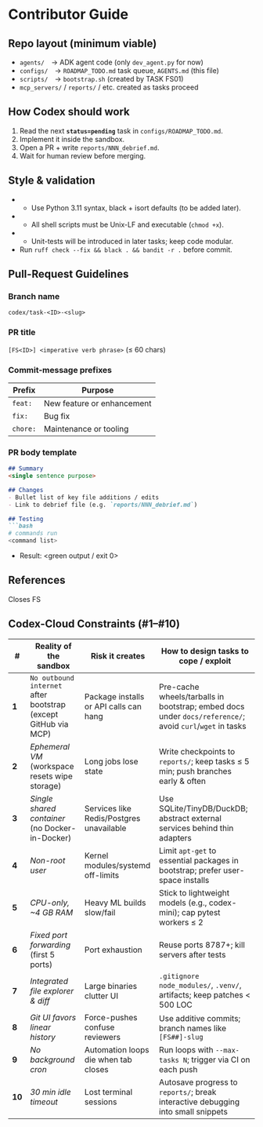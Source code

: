 # Contributor Guide

## Repo layout (minimum viable)
- `agents/` → ADK agent code (only `dev_agent.py` for now)
- `configs/` → `ROADMAP_TODO.md` task queue, `AGENTS.md` (this file)
- `scripts/` → `bootstrap.sh` (created by TASK FS01)
- `mcp_servers/` / `reports/` / etc. created as tasks proceed

## How Codex should work
1. Read the next **`status=pending`** task in `configs/ROADMAP_TODO.md`.
2. Implement it inside the sandbox.
3. Open a PR + write `reports/NNN_debrief.md`.
4. Wait for human review before merging.

## Style & validation
- - Use Python 3.11 syntax, black + isort defaults (to be added later).
- - All shell scripts must be Unix-LF and executable (`chmod +x`).
- - Unit-tests will be introduced in later tasks; keep code modular.
- Run `ruff check --fix && black . && bandit -r .` before commit.

## Pull-Request Guidelines

### Branch name
`codex/task-<ID>-<slug>`

### PR title
`[FS<ID>] <imperative verb phrase>`  (≤ 60 chars)

### Commit-message prefixes
| Prefix | Purpose |
| ------ | ------- |
| `feat:` | New feature or enhancement |
| `fix:` | Bug fix |
| `chore:` | Maintenance or tooling |

### PR body template
```markdown
## Summary
<single sentence purpose>

## Changes
- Bullet list of key file additions / edits
- Link to debrief file (e.g. `reports/NNN_debrief.md`)

## Testing
```bash
# commands run
<command list>
```
* Result: <green output / exit 0>

## References

Closes FS<ID>

## Codex-Cloud Constraints (#1–#10)

| #      | Reality of the sandbox                                         | Risk it creates                          | How to design tasks to cope / exploit                                                                    |
| ------ | -------------------------------------------------------------- | ---------------------------------------- | -------------------------------------------------------------------------------------------------------- |
| **1**  | `No outbound internet` after bootstrap (except GitHub via MCP) | Package installs or API calls can hang   | Pre-cache wheels/tarballs in bootstrap; embed docs under `docs/reference/`; avoid `curl`/`wget` in tasks |
| **2**  | *Ephemeral VM* (workspace resets wipe storage)                 | Long jobs lose state                     | Write checkpoints to `reports/`; keep tasks ≤ 5 min; push branches early & often                         |
| **3**  | *Single shared container* (no Docker-in-Docker)                | Services like Redis/Postgres unavailable | Use SQLite/TinyDB/DuckDB; abstract external services behind thin adapters                                |
| **4**  | *Non-root user*                                                | Kernel modules/systemd off-limits        | Limit `apt-get` to essential packages in bootstrap; prefer user-space installs                           |
| **5**  | *CPU-only, \~4 GB RAM*                                         | Heavy ML builds slow/fail                | Stick to lightweight models (e.g., codex-mini); cap pytest workers ≤ 2                                   |
| **6**  | *Fixed port forwarding* (first 5 ports)                        | Port exhaustion                          | Reuse ports 8787+; kill servers after tests                                                              |
| **7**  | *Integrated file explorer & diff*                              | Large binaries clutter UI                | `.gitignore` `node_modules/`, `.venv/`, artifacts; keep patches < 500 LOC                                |
| **8**  | *Git UI favors linear history*                                 | Force-pushes confuse reviewers           | Use additive commits; branch names like `[FS##]-slug`                                                    |
| **9**  | *No background cron*                                           | Automation loops die when tab closes     | Run loops with `--max-tasks N`; trigger via CI on each push                                              |
| **10** | *30 min idle timeout*                                          | Lost terminal sessions                   | Autosave progress to `reports/`; break interactive debugging into small snippets                         |

